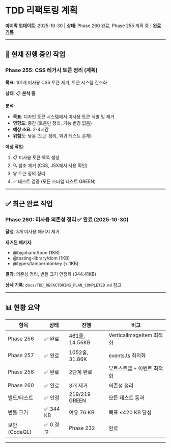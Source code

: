 # TDD 리팩토링 계획

**마지막 업데이트**: 2025-10-30 | **상태**: Phase 260 완료, Phase 255 계획 중 |
**[완료 기록](./TDD_REFACTORING_PLAN_COMPLETED.md)**

---

## 🔄 현재 진행 중인 작업

### Phase 255: CSS 레거시 토큰 정리 (계획)

**목표**: 101개 미사용 CSS 토큰 제거, 토큰 시스템 간소화

**상태**: 📋 **분석 중**

**분석**:

- **목표**: 디자인 토큰 시스템에서 미사용 토큰 식별 및 제거
- **영향도**: 중간 (토큰만 정리, 기능 변경 없음)
- **예상 소요**: 2-4시간
- **위험도**: 낮음 (토큰 정리, 회귀 테스트 존재)

**예상 작업**:

1. 📋 미사용 토큰 목록 생성
2. 🔍 참조 제거 (CSS, JSX에서 사용 확인)
3. 🗑️ 토큰 정의 정리
4. ✅ 테스트 검증 (모든 스타일 테스트 GREEN)

---

## ✅ 최근 완료 작업

### Phase 260: 미사용 의존성 정리 ✅ 완료 (2025-10-30)

**달성**: 3개 미사용 패키지 제거

**제거된 패키지**:

- @byjohann/toon (1KB)
- @testing-library/dom (1KB)
- @types/tampermonkey (< 1KB)

**결과**: 의존성 정리, 번들 크기 안정화 (344.41KB)

**상세 기록**: `docs/TDD_REFACTORING_PLAN_COMPLETED.md` 참고

---

## 📊 현황 요약

| 항목          | 상태      | 진행           | 비고                       |
| ------------- | --------- | -------------- | -------------------------- |
| Phase 256     | ✅ 완료   | 461줄, 14.56KB | VerticalImageItem 최적화   |
| Phase 257     | ✅ 완료   | 1052줄, 31.86K | events.ts 최적화           |
| Phase 258     | ✅ 완료   | 2단계 완료     | 부트스트랩 + 이벤트 최적화 |
| Phase 260     | ✅ 완료   | 3개 제거       | 의존성 정리                |
| 빌드/테스트   | ✅ 안정   | 219/219 GREEN  | 모든 테스트 통과           |
| 번들 크기     | ✅ 344 KB | 여유 76 KB     | 목표 ≤420 KB 달성          |
| 보안 (CodeQL) | ✅ 0 경고 | Phase 232      | 완료                       |

---
